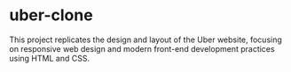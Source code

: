 # uber-clone
 This project replicates the design and layout of the Uber website, focusing on responsive web design and modern front-end development practices using HTML and CSS.
